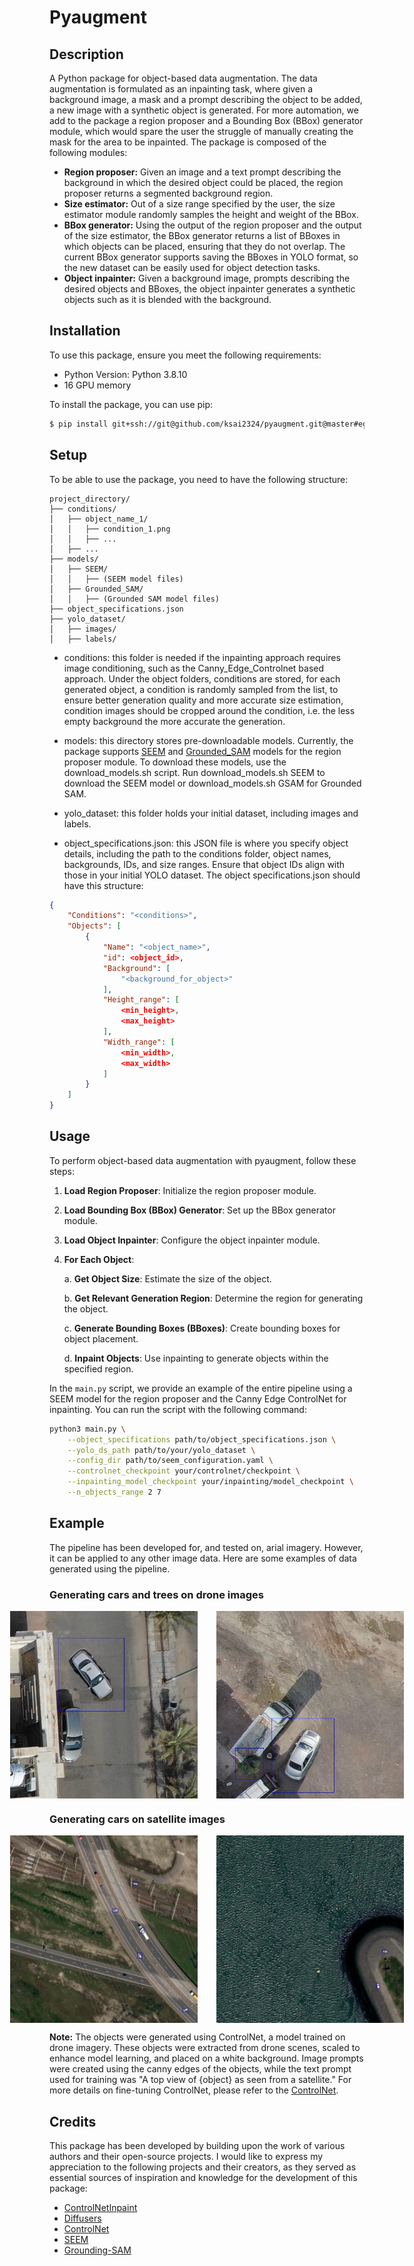 # Pyaugment
## Description

A Python package for object-based data augmentation. The data augmentation is formulated as an inpainting task, where given  a background image, a mask and a prompt describing the object to be added, a new image with a synthetic object is generated. For more automation, we add to the package a region proposer and a Bounding Box (BBox) generator module, which would spare the user the struggle of manually creating the mask for the area to be inpainted. The package is composed of the following modules: 

- **Region proposer:** Given an image and a text prompt describing the background in which the desired object could be placed, the region proposer returns a segmented background region.
- **Size estimator:** Out of a size range specified by the user, the size estimator module randomly samples the height and weight of the BBox. 
- **BBox generator:** Using the output of the region proposer and the output of the size estimator, the BBox generator returns a list of BBoxes in which objects can be placed, ensuring that they do not overlap. The current BBox generator supports saving the BBoxes in YOLO format, so the new dataset can be easily used for object detection tasks.
- **Object inpainter:** Given a background image, prompts describing the desired objects and BBoxes, the object inpainter generates a synthetic objects such as it is blended with the background. 
## Installation
To use this package, ensure you meet the following requirements:
- Python Version: Python 3.8.10
- 16 GPU memory

To install the package, you can use pip:
```bash
$ pip install git+ssh://git@github.com/ksai2324/pyaugment.git@master#egg=pyaugment
```

## Setup
To be able to use the package, you need to have the following structure: 
```plaintext
project_directory/
├── conditions/
│   ├── object_name_1/
│   │   ├── condition_1.png
│   │   ├── ...
│   ├── ...
├── models/
│   ├── SEEM/
│   │   ├── (SEEM model files)
│   ├── Grounded_SAM/
│   │   ├── (Grounded SAM model files)
├── object_specifications.json
├── yolo_dataset/
│   ├── images/
│   ├── labels/
```
- conditions: this folder is needed if the inpainting approach requires image conditioning, such as the Canny_Edge_Controlnet based approach. Under the object folders, conditions are stored, for each generated object, a condition is randomly sampled from the list, to ensure better generation quality and more accurate size estimation, condition images should be cropped around the condition, i.e. the less empty background the more accurate the generation.

- models: this directory stores pre-downloadable models. Currently, the package supports [SEEM](https://github.com/UX-Decoder/Segment-Everything-Everywhere-All-At-Once/tree/main) and [Grounded_SAM](https://github.com/UX-Decoder/Segment-Everything-Everywhere-All-At-Once/tree/main) models for the region proposer module. To download these models, use the download_models.sh script. Run download_models.sh SEEM to download the SEEM model or download_models.sh GSAM for Grounded SAM.

- yolo_dataset: this folder holds your initial dataset, including images and labels.

- object_specifications.json: this JSON file is where you specify object details, including the path to the conditions folder, object names, backgrounds, IDs, and size ranges. Ensure that object IDs align with those in your initial YOLO dataset. The object specifications.json should have this structure: 

```json
{
    "Conditions": "<conditions>",
    "Objects": [
        {
            "Name": "<object_name>",
            "id": <object_id>,
            "Background": [
                "<background_for_object>"
            ],
            "Height_range": [
                <min_height>,
                <max_height>
            ],
            "Width_range": [
                <min_width>,
                <max_width>
            ]
        }
    ]
}
```

## Usage

To perform object-based data augmentation with pyaugment, follow these steps:

1. **Load Region Proposer**: Initialize the region proposer module.

2. **Load Bounding Box (BBox) Generator**: Set up the BBox generator module.

3. **Load Object Inpainter**: Configure the object inpainter module.

4. **For Each Object**:

    a. **Get Object Size**: Estimate the size of the object.

    b. **Get Relevant Generation Region**: Determine the region for generating the object.

    c. **Generate Bounding Boxes (BBoxes)**: Create bounding boxes for object placement.

    d. **Inpaint Objects**: Use inpainting to generate objects within the specified region.

In the `main.py` script, we provide an example of the entire pipeline using a SEEM model for the region proposer and the Canny Edge ControlNet for inpainting. You can run the script with the following command:

```bash
python3 main.py \
    --object_specifications path/to/object_specifications.json \
    --yolo_ds_path path/to/your/yolo_dataset \
    --config_dir path/to/seem_configuration.yaml \
    --controlnet_checkpoint your/controlnet/checkpoint \
    --inpainting_model_checkpoint your/inpainting/model_checkpoint \
    --n_objects_range 2 7
```

## Example
The pipeline has been developed for, and tested on, arial imagery. However, it can be applied to any other image data. Here are some examples of data generated using the pipeline.

### Generating cars and trees on drone images
<div style="display: flex; justify-content: center; align-items: center;">
  <img src="assets/image_for_readme_drone_2.jpg" alt="Image 1" style="margin-right: 30px;" width="300" />
  <img src="assets/image_for_readme_drone.jpg" alt="Image 2" width="300" />
</div>

### Generating cars on satellite images
<div style="display: flex; justify-content: center; align-items: center;">
  <img src="assets/image_for_readme_satellite.jpg" alt="Image 1"  style="margin-right: 30px;"  width="300" />
  <img src="assets/image_for_readme_satellite2.jpg" alt="Image 2" width="300" />
</div>

**Note:** 
The objects were generated using ControlNet, a model trained on drone imagery. These objects were extracted from drone scenes, scaled to enhance model learning, and placed on a white background. Image prompts were created using the canny edges of the objects, while the text prompt used for training was "A top view of {object} as seen from a satellite." For more details on fine-tuning ControlNet, please refer to the [ControlNet](https://github.com/lllyasviel/ControlNet).

## Credits
This package has been developed by building upon the work of various authors and their open-source projects. I would like to express my appreciation to the following projects and their creators, as they served as essential sources of inspiration and knowledge for the development of this package:
- [ControlNetInpaint](https://github.com/mikonvergence/ControlNetInpaint)
- [Diffusers](https://github.com/huggingface/diffusers)
- [ControlNet](https://github.com/lllyasviel/ControlNet)
- [SEEM](https://github.com/UX-Decoder/Segment-Everything-Everywhere-All-At-Once/tree/main)
- [Grounding-SAM](https://github.com/UX-Decoder/Segment-Everything-Everywhere-All-At-Once/tree/main)